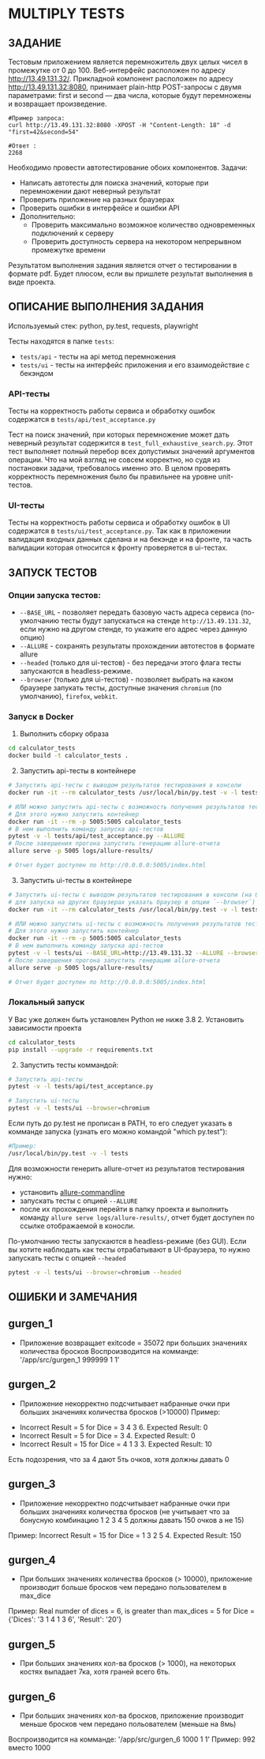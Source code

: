 # MULTIPLY TESTS


## ЗАДАНИЕ
Тестовым приложением является перемножитель двух целых чисел в промежутке от 0 до 100.
Веб-интерфейс расположен по адресу http://13.49.131.32/.
Прикладной компонент расположен по адресу  http://13.49.131.32:8080, принимает plain-http POST-запросы с 
двумя параметрами: first и second —  два числа, которые будут перемножены и возвращает произведение. 

```shell
#Пример запроса:
curl http://13.49.131.32:8080 -XPOST -H "Content-Length: 18" -d "first=42&second=54"

#Ответ :
2268
```

Необходимо провести автотестирование обоих компонентов.
Задачи:
* Написать автотесты для поиска значений, которые при перемножении дают неверный результат
* Проверить приложение на разных браузерах
* Проверить ошибки в интерфейсе и ошибки API
* Дополнительно:
  * Проверить максимально возможное количество одновременных подключений к серверу
  * Проверить доступность сервера на некотором непрерывном промежутке времени

Результатом выполнения задания является отчет о тестировании в формате pdf. Будет плюсом, если вы пришлете результат выполнения в виде проекта.


## ОПИСАНИЕ ВЫПОЛНЕНИЯ ЗАДАНИЯ
Используемый стек: python, py.test, requests, playwright

Тесты находятся в папке `tests`:
* `tests/api` - тесты на api метод перемножения
* `tests/ui` - тесты на интерфейс приложения и его взаимодействие с бекэндом

### API-тесты
Тесты на корректность работы сервиса и обработку ошибок содержатся в `tests/api/test_acceptance.py`

Тест на поиск значений, при которых перемножение может дать неверный результат содержится в `test_full_exhaustive_search.py`.
Этот тест выполняет полный перебор всех допустимых значений аргументов операции. Что на мой взгляд не совсем корректно,
но судя из постановки задачи, требовалось именно это. В целом проверять корректность перемножения было бы правильнее 
на уровне unit-тестов. 


### UI-тесты
Тесты на корректность работы сервиса и обработку ошибок в UI содержатся в `tests/ui/test_acceptance.py`.
Так как в приложении валидация входных данных сделана и на бекэнде и на фронте, та часть валидации которая
относится к фронту проверяется в ui-тестах.


## ЗАПУСК ТЕСТОВ

### Опции запуска тестов:
- `--BASE_URL` - позволяет передать базовую часть адреса сервиса (по-умолчанию тесты будут запускаться 
на стенде `http://13.49.131.32`, если нужно на другом стенде, то укажите его адрес через данную опцию)
- `--ALLURE` - сохранять результаты прохождении автотестов в формате allure
- `--headed` (только для ui-тестов) - без передачи этого флага тесты запускаются в headless-режиме. 
- `--browser` (только для ui-тестов) - позволяет выбрать на каком браузере запукать тесты, 
доступные значения `chromium` (по умолчанию), `firefox`, `webkit`. 



### Запуск в  Docker

1. Выполнить сборку образа
```sh
cd calculator_tests
docker build -t calculator_tests .
```

2. Запустить api-тесты в контейнере
```sh
# Запустить api-тесты с выводом результатов тестирования в консоли
docker run -it --rm calculator_tests /usr/local/bin/py.test -v -l tests/api/test_acceptance.py

# ИЛИ можно запустить api-тесты с возможность получения результатов тестирования в allure-отчете
# Для этого нужно запустить контейнер
docker run -it --rm -p 5005:5005 calculator_tests
# В нем выполнить команду запуска api-тестов
pytest -v -l tests/api/test_acceptance.py --ALLURE
# После завершения прогона запустить генерацию allure-отчета
allure serve -p 5005 logs/allure-results/

# Отчет будет доступен по http://0.0.0.0:5005/index.html
```

3. Запустить ui-тесты в контейнере
```sh
# Запустить ui-тесты с выводом результатов тестирования в консоли (на браузере chrome, 
# для запуска на других браузерах указать браузер в опции `--browser`)
docker run -it --rm calculator_tests /usr/local/bin/py.test -v -l tests/ui --browser=chromium

# ИЛИ можно запустить ui-тесты с возможность получения результатов тестирования в allure-отчете
# Для этого нужно запустить контейнер
docker run -it --rm -p 5005:5005 calculator_tests
# В нем выполнить команду запуска api-тестов 
pytest -v -l tests/ui --BASE_URL=http://13.49.131.32 --ALLURE --browser=chromium
# После завершения прогона запустить генерацию allure-отчета
allure serve -p 5005 logs/allure-results/

# Отчет будет доступен по http://0.0.0.0:5005/index.html
```

###  Локальный запуск

У Вас уже должен быть установлен Python не ниже 3.8
2. Установить зависимости проекта
```sh
cd calculator_tests
pip install --upgrade -r requirements.txt
```

2. Запустить тесты коммандой:

```sh
# Запустить api-тесты
pytest -v -l tests/api/test_acceptance.py

# Запустить ui-тесты
pytest -v -l tests/ui --browser=chromium
```

Если путь до py.test не прописан в PATH, то его следует указать в комманде запуска (узнать его можно командой "which py.test"):
```sh
#Пример:
/usr/local/bin/py.test -v -l tests
```

Для возможности генерить allure-отчет из результатов тестирования нужно:
- установить [allure-commandline](https://docs.qameta.io/allure/#_commandline)
- запускать тесты с опцией `--ALLURE`
- после их прохождения перейти в папку проекта и выполнить команду `allure serve logs/allure-results/`, отчет будет
доступен по ссылке отображаемой в коносли.

По-умолчанию тесты запускаются в headless-режиме (без GUI). Если вы хотите наблюдать как тесты отрабатывают в 
UI-браузера, то нужно запускать тесты с опцией `--headed`
```sh
pytest -v -l tests/ui --browser=chromium --headed
```



## ОШИБКИ И ЗАМЕЧАНИЯ

gurgen_1
--------
* Приложение возвращает exitcode = 35072 при больших значениях количества бросков
Воспроизводится на комманде: '/app/src/gurgen_1 999999 1 1'

gurgen_2
--------
* Приложение некорректно подсчитывает набранные очки при больших значениях количества бросков (>10000)
Пример:
- Incorrect Result = 5 for Dice = 3 4 3 6. Expected Result: 0
- Incorrect Result = 5 for Dice = 3 4. Expected Result: 0
- Incorrect Result = 15 for Dice = 4 1 3 3. Expected Result: 10

Есть подозрения, что за 4 дают 5ть очков, хотя должны давать 0

gurgen_3
--------
* Приложение некорректно подсчитывает набранные очки при больших значениях количества бросков (не учитывает что за
бонусную комбинацию 1 2 3 4 5 должны давать 150 очков а не 15)

Пример:
Incorrect Result = 15 for Dice = 1 3 2 5 4. Expected Result: 150

gurgen_4
--------
* При больших значениях количества бросков (> 10000), приложение производит больше бросков чем передано пользователем в max_dice

Пример:
Real numder of dices = 6, is greater than max_dices = 5 for Dice = {'Dices': '3 1 4 1 3 6', 'Result': '20'}

gurgen_5
--------
* При больших значениях кол-ва бросков (> 1000), на некоторых костях выпадает 7ка, хотя граней всего 6ть.


gurgen_6
--------
* При больших значениях кол-ва бросков, приложение производит меньше бросков чем передано польователем (меньше на 8мь)

Воспроизводится на комманде: '/app/src/gurgen_6 1000 1 1'
Пример: 992 вместо 1000